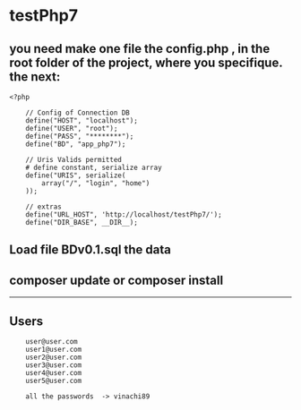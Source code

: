 # testPhp7
you need make one file the config.php , in the root folder of the project,
where you specifique.
the next:
  -
    <?php

        // Config of Connection DB
        define("HOST", "localhost");
        define("USER", "root");
        define("PASS", "********");
        define("BD", "app_php7");

        // Uris Valids permitted
        # define constant, serialize array
        define("URIS", serialize(
            array("/", "login", "home")
        ));

        // extras
        define("URL_HOST", 'http://localhost/testPhp7/');
        define("DIR_BASE", __DIR__);

   ## Load file BDv0.1.sql the data
   ## composer update or composer install

----------
## Users
        user@user.com
        user1@user.com
        user2@user.com
        user3@user.com
        user4@user.com
        user5@user.com

        all the passwords  -> vinachi89